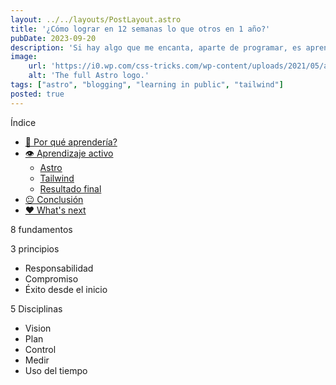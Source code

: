 ```yaml
---
layout: ../../layouts/PostLayout.astro
title: '¿Cómo lograr en 12 semanas lo que otros en 1 año?'
pubDate: 2023-09-20
description: 'Si hay algo que me encanta, aparte de programar, es aprender, aprender nuevas tecnologías me hace sentir una persona menos ignorante y me anima a'
image:
    url: 'https://i0.wp.com/css-tricks.com/wp-content/uploads/2021/05/astro-homepage.png?fit=2396%2C1192&ssl=1'
    alt: 'The full Astro logo.'
tags: ["astro", "blogging", "learning in public", "tailwind"]
posted: true
---
```


Índice

- [🤔 Por qué aprendería?](#-por-qué-aprendería)
- [👁️ Aprendizaje activo](#️-aprendizaje-activo)
  - [Astro](#astro)
  - [Tailwind](#tailwind)
  - [Resultado final](#resultado-final)
- [😐 Conclusión](#-conclusión)
- [❤️ What's next](#️-whats-next)

8 fundamentos

3 principios
- Responsabilidad
- Compromiso
- Éxito desde el inicio

5 Disciplinas
- Vision
- Plan
- Control
- Medir
- Uso del tiempo

